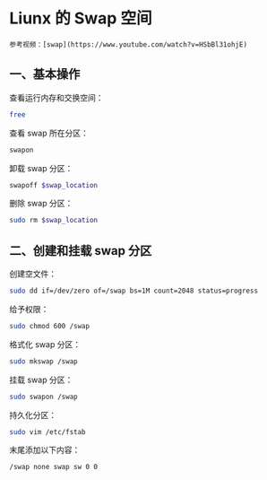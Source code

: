 # Liunx 的 Swap 空间

```admonish info
参考视频：[swap](https://www.youtube.com/watch?v=HSbBl31ohjE)
```

## 一、基本操作

查看运行内存和交换空间：

```sh
free
```

查看 swap 所在分区：

```sh
swapon
```

卸载 swap 分区：

```sh
swapoff $swap_location
```

删除 swap 分区：

```sh
sudo rm $swap_location
```

## 二、创建和挂载 swap 分区

创建空文件：

```sh
sudo dd if=/dev/zero of=/swap bs=1M count=2048 status=progress
```

给予权限：

```sh
sudo chmod 600 /swap
```

格式化 swap 分区：

```sh
sudo mkswap /swap
```

挂载 swap 分区：

```sh
sudo swapon /swap
```

持久化分区：

```sh
sudo vim /etc/fstab
```

末尾添加以下内容：

```
/swap none swap sw 0 0
```

